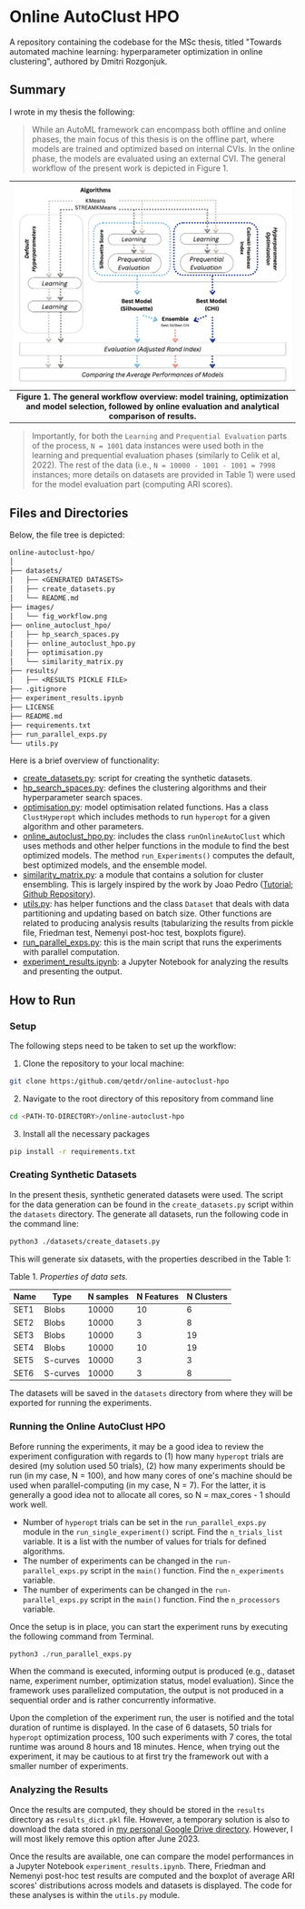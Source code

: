 # Online AutoClust HPO
A repository containing the codebase for the MSc thesis, titled "Towards automated machine learning: hyperparameter optimization in online clustering", authored by Dmitri Rozgonjuk.

## Summary
I wrote in my thesis the following:
> While an AutoML framework can encompass both offline and online phases, the main focus of this thesis is on the offline part, where models are trained and optimized based on internal CVIs. In the online phase, the models are evaluated using an external CVI. The general workflow of the present work is depicted in Figure 1. 


|![[Figure 1. The general workflow.]](images/fig_workflow.png)|
|:--:|
| <b>Figure 1. The general workflow overview: model training, optimization and model selection, followed by online evaluation and analytical comparison of results.</b>|


> Importantly, for both the `Learning` and `Prequential Evaluation` parts of the process, `N = 1001` data instances were used both in the learning and prequential evaluation phases (similarly to Celik et al, 2022). The rest of the data (i.e., `N = 10000 - 1001 - 1001 = 7998` instances; more details on datasets are provided in Table 1) were used for the model evaluation part (computing ARI scores).

## Files and Directories
Below, the file tree is depicted:

```
online-autoclust-hpo/
│
├── datasets/
│   ├── <GENERATED DATASETS>
│   ├── create_datasets.py
│   └── README.md
├── images/
│   └── fig_workflow.png
├── online_autoclust_hpo/
│   ├── hp_search_spaces.py
│   ├── online_autoclust_hpo.py
│   ├── optimisation.py
│   └── similarity_matrix.py
├── results/
│   ├── <RESULTS PICKLE FILE>
├── .gitignore
├── experiment_results.ipynb
├── LICENSE
├── README.md
├── requirements.txt
├── run_parallel_exps.py
└── utils.py
```

Here is a brief overview of functionality:
- [create_datasets.py](https://github.com/qetdr/online-autoclust-hpo/blob/main/datasets/create_datasets.py): script for creating the synthetic datasets.
- [hp_search_spaces.py](https://github.com/qetdr/online-autoclust-hpo/blob/main/online_autoclust_hpo/hp_search_spaces.py): defines the clustering algorithms and their hyperparameter search spaces.
- [optimisation.py](https://github.com/qetdr/online-autoclust-hpo/blob/main/online_autoclust_hpo/optimisation.py): model optimisation related functions. Has a class `ClustHyperopt` which includes methods to run `hyperopt` for a given algorithm and other parameters.
- [online_autoclust_hpo.py](https://github.com/qetdr/online-autoclust-hpo/blob/main/online_autoclust_hpo/online_autoclust_hpo.py): includes the class `runOnlineAutoClust` which uses methods and other helper functions in the module to find the best optimized models. The method `run_Experiments()` computes the default, best optimized models, and the ensemble model.
- [similarity_matrix.py](https://github.com/qetdr/online-autoclust-hpo/blob/main/online_autoclust_hpo/similarity_matrix.py): a module that contains a solution for cluster ensembling. This is largely inspired by the work by Joao Pedro ([Tutorial](https://towardsdatascience.com/how-to-ensemble-clustering-algorithms-bf78d7602265); [Github Repository](https://github.com/jaumpedro214/posts/blob/main/ensamble_clustering/)).
- [utils.py](https://github.com/qetdr/online-autoclust-hpo/blob/main/utils.py): has helper functions and the class `Dataset` that deals with data partitioning and updating based on batch size. Other functions are related to producing analysis results (tabularizing the results from pickle file, Friedman test, Nemenyi post-hoc test, boxplots figure).
- [run_parallel_exps.py](https://github.com/qetdr/online-autoclust-hpo/blob/main/run_parallel_exps.py): this is the main script that runs the experiments with parallel computation.
- [experiment_results.ipynb](https://github.com/qetdr/online-autoclust-hpo/blob/main/experiment_results.ipynb): a Jupyter Notebook for analyzing the results and presenting the output.


## How to Run
### Setup
The following steps need to be taken to set up the workflow:
1. Clone the repository to your local machine:
```bash
git clone https:/github.com/qetdr/online-autoclust-hpo
```
2. Navigate to the root directory of this repository from command line
```bash
cd <PATH-TO-DIRECTORY>/online-autoclust-hpo
```
3. Install all the necessary packages
```bash
pip install -r requirements.txt
```

### Creating Synthetic Datasets
In the present thesis, synthetic generated datasets were used. The script for the data generation can be found in the `create_datasets.py` script within the `datasets` directory. The generate all datasets, run the following code in the command line:

```bash
python3 ./datasets/create_datasets.py
```
This will generate six datasets, with the properties described in the Table 1:


Table 1. *Properties of data sets.*

| **Name** | **Type**   | **N samples** | **N Features** | **N Clusters** |
|----------|------------|---------------|----------------|----------------|
| SET1     | Blobs      | 10000         | 10             | 6              |
| SET2     | Blobs      | 10000         | 3              | 8              |
| SET3     | Blobs      | 10000         | 3              | 19             |
| SET4     | Blobs      | 10000         | 10             | 19             |
| SET5     | S-curves   | 10000         | 3              | 3              |
| SET6     | S-curves   | 10000         | 3              | 8              |

The datasets will be saved in the `datasets` directory from where they will be exported for running the experiments.

### Running the Online AutoClust HPO
Before running the experiments, it may be a good idea to review the experiment configuration with regards to (1) how many `hyperopt` trials are desired (my solution used 50 trials), (2) how many experiments should be run (in my case, N = 100), and how many cores of one's machine should be used when parallel-computing (in my case, N = 7). For the latter, it is generally a good idea not to allocate all cores, so N = max_cores - 1 should work well. 

- Number of `hyperopt` trials can be set in the `run_parallel_exps.py` module in the `run_single_experiment()` script. Find the `n_trials_list` variable. It is a list with the number of values for trials for defined algorithms.
- The number of experiments can be changed in the `run-parallel_exps.py` script in the `main()` function. Find the `n_experiments` variable.
- The number of experiments can be changed in the `run-parallel_exps.py` script in the `main()` function. Find the `n_processors` variable.

Once the setup is in place, you can start the experiment runs by executing the following command from Terminal.

```python
python3 ./run_parallel_exps.py
```
When the command is executed, informing output is produced (e.g., dataset name, experiment number, optimization status, model evaluation). Since the framework uses parallelized computation, the output is not produced in a sequential order and is rather concurrently informative.

Upon the completion of the experiment run, the user is notified and the total duration of runtime is displayed. In the case of 6 datasets, 50 trials for `hyperopt` optimization process, 100 such experiments with 7 cores, the total runtime was around 8 hours and 18 minutes. Hence, when trying out the experiment, it may be cautious to at first try the framework out with a smaller number of experiments.

### Analyzing the Results
Once the results are computed, they should be stored in the `results` directory as `results_dict.pkl` file. However, a temporary solution is also to download the data stored in [my personal Google Drive directory](https://drive.google.com/file/d/1oWoh_zCbYyndqBhLT5eT7uVN8neEtVE-/view?usp=share_link). However, I will most likely remove this option after June 2023.

Once the results are available, one can compare the model performances in a Jupyter Notebook `experiment_results.ipynb`. There, Friedman and Nemenyi post-hoc test results are computed and the boxplot of average ARI scores' distributions across models and datasets is displayed. The code for these analyses is within the `utils.py` module.

